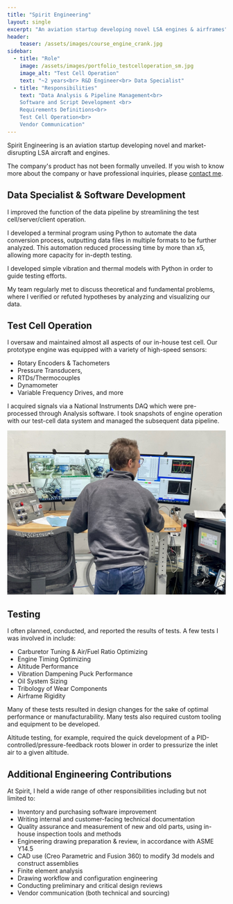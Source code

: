 ```yaml
---
title: "Spirit Engineering"
layout: single
excerpt: "An aviation startup developing novel LSA engines & airframes"
header:
    teaser: /assets/images/course_engine_crank.jpg
sidebar:
  - title: "Role"
    image: /assets/images/portfolio_testcelloperation_sm.jpg
    image_alt: "Test Cell Operation"
    text: "~2 years<br> R&D Engineer<br> Data Specialist"
  - title: "Responsibilities"
    text: "Data Analysis & Pipeline Management<br>
    Software and Script Development <br>
    Requirements Definitions<br>
    Test Cell Operation<br>
    Vendor Communication"
---
```


Spirit Engineering is an aviation startup developing novel and market-disrupting LSA aircraft and engines.

The company's product has not been formally unveiled.
If you wish to know more about the company or have professional inquiries, please [contact me](https://www.ross.thefischers.me/contact).

## Data Specialist & Software Development

I improved the function of the data pipeline by streamlining the test cell/server/client operation. 

I developed a terminal program using Python to automate the data conversion process, outputting data files in multiple formats to be further analyzed. This automation reduced processing time by more than x5, allowing more capacity for in-depth testing.

I developed simple vibration and thermal models with Python in order to guide testing efforts.

My team regularly met to discuss theoretical and fundamental problems, where I verified or refuted hypotheses by analyzing and visualizing our data.

## Test Cell Operation

I oversaw and maintained almost all aspects of our in-house test cell. 
Our prototype engine was equipped with a variety of high-speed sensors:
- Rotary Encoders & Tachometers
- Pressure Transducers,
- RTDs/Thermocouples
- Dynamometer
- Variable Frequency Drives, and more
  
I acquired signals via a National Instruments DAQ which were pre-processed through Analysis software.
I took snapshots of engine operation with our test-cell data system and managed the subsequent data pipeline.

<img src="/assets/images/portfolio_testcelloperation.jpg" alt="Test Cell Operation">


## Testing

I often planned, conducted, and reported the results of tests. A few tests I was involved in include:
- Carburetor Tuning & Air/Fuel Ratio Optimizing
- Engine Timing Optimizing
- Altitude Performance 
- Vibration Dampening Puck Performance 
- Oil System Sizing
- Tribology of Wear Components 
- Airframe Rigidity
  
Many of these tests resulted in design changes for the sake of optimal performance or manufacturability.
Many tests also required custom tooling and equipment to be developed. 

Altitude testing, for example, required the quick development of a PID-controlled/pressure-feedback roots blower in order to pressurize the inlet air to a given altitude.


## Additional Engineering Contributions

At Spirit, I held a wide range of other responsibilities including but not limited to:
- Inventory and purchasing software improvement
- Writing internal and customer-facing technical documentation
- Quality assurance and measurement of new and old parts, using in-house inspection tools and methods
- Engineering drawing preparation & review, in accordance with ASME Y14.5
- CAD use (Creo Parametric and Fusion 360) to modify 3d models and construct assemblies
- Finite element analysis
- Drawing workflow and configuration engineering
- Conducting preliminary and critical design reviews
- Vendor communication (both technical and sourcing)
